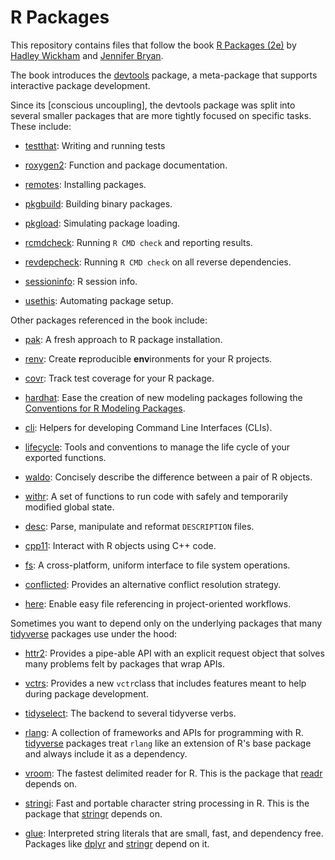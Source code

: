 # R Packages

This repository contains files that follow the book [R Packages (2e)](https://r-pkgs.org/) by [Hadley Wickham](https://hadley.nz/) and [Jennifer Bryan](https://jennybryan.org/).

The book introduces the [devtools](https://devtools.r-lib.org/) package, a meta-package that supports interactive package development.

Since its [conscious uncoupling], the devtools package was split into several smaller packages that are more tightly focused on specific tasks. These include:

- [testthat](https://testthat.r-lib.org/): Writing and running tests

- [roxygen2](https://roxygen2.r-lib.org/): Function and package documentation.

- [remotes](https://remotes.r-lib.org/): Installing packages.

- [pkgbuild](https://pkgbuild.r-lib.org/): Building binary packages.

- [pkgload](https://pkgload.r-lib.org/): Simulating package loading.

- [rcmdcheck](https://rcmdcheck.r-lib.org/): Running `R CMD check` and reporting results.

- [revdepcheck](https://revdepcheck.r-lib.org/): Running `R CMD check` on all reverse dependencies.

- [sessioninfo](https://sessioninfo.r-lib.org/): R session info.

- [usethis](https://usethis.r-lib.org/): Automating package setup.


Other packages referenced in the book include:

- [pak](https://pak.r-lib.org/): A fresh approach to R package installation.

- [renv](https://rstudio.github.io/renv/): Create **r**eproducible **env**ironments for your R projects.

- [covr](https://covr.r-lib.org/): Track test coverage for your R package.

- [hardhat](https://hardhat.tidymodels.org/): Ease the creation of new modeling packages following the [Conventions for R Modeling Packages](https://tidymodels.github.io/model-implementation-principles/).

- [cli](https://cli.r-lib.org/): Helpers for developing Command Line Interfaces (CLIs).

- [lifecycle](https://lifecycle.r-lib.org/): Tools and conventions to manage the life cycle of your exported functions.

- [waldo](https://waldo.r-lib.org/): Concisely describe the difference between a pair of R objects.

- [withr](https://withr.r-lib.org/): A set of functions to run code with safely and temporarily modified global state.

- [desc](https://desc.r-lib.org/): Parse, manipulate and reformat `DESCRIPTION` files.

- [cpp11](https://cpp11.r-lib.org/): Interact with R objects using C++ code.

- [fs](https://fs.r-lib.org/): A cross-platform, uniform interface to file system operations.

- [conflicted](https://conflicted.r-lib.org/): Provides an alternative conflict resolution strategy.

- [here](https://here.r-lib.org/): Enable easy file referencing in project-oriented workflows.


Sometimes you want to depend only on the underlying packages that many [tidyverse](https://www.tidyverse.org/) packages use under the hood:

- [httr2](https://httr2.r-lib.org/): Provides a pipe-able API with an explicit request object that solves many problems felt by packages that wrap APIs.

- [vctrs](https://vctrs.r-lib.org/): Provides a new `vctr`class that includes features meant to help during package development.

- [tidyselect](https://tidyselect.r-lib.org/): The backend to several tidyverse verbs.

- [rlang](https://rlang.r-lib.org/): A collection of frameworks and APIs for programming with R. [tidyverse](https://www.tidyverse.org/) packages treat `rlang` like an extension of R's base package and always include it as a dependency.

- [vroom](https://vroom.r-lib.org/): The fastest delimited reader for R. This is the package that [readr](https://readr.tidyverse.org/) depends on.

- [stringi](https://stringi.gagolewski.com/): Fast and portable character string processing in R. This is the package that [stringr](https://stringr.tidyverse.org/) depends on.

- [glue](https://glue.tidyverse.org/): Interpreted string literals that are small, fast, and dependency free. Packages like [dplyr](https://dplyr.tidyverse.org/) and [stringr](https://stringr.tidyverse.org/) depend on it.


